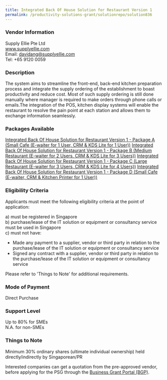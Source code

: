 ```yaml
---
title: Integrated Back Of House Solution for Restaurant Version 1 
permalink: /productivity-solutions-grant/solutionrepo/solution836
---
```


### Vendor Information
Supply Ellie Pte Ltd<br>www.supplyellie.com<br>Email: davidang@supplyellie.com<br>Tel: +65 9120 0059

### Description

The system aims to streamline the front-end, back-end kitchen preparation process and integrate the supply ordering of the establishment to boast productivity and reduce cost.  Most of such supply ordering is still done manually where manager is required to make orders through phone calls or emails.The integration of the POS, kitchen display systems will enable the restaurant to resolve the pain point at each station and allows them to exchange information seamlessly.

### Packages Available

<a href='https://www.gobusiness.gov.sg/images/psg/Supply_Ellie_20200086_Annex_3_20200625145949_Part_1.pdf' target='_blank'>Integrated Back Of House Solution for Restaurant Version 1 - Package A (Small Cafe (E-waiter for 1 User, CRM & KDS Lite for 1 User))</a>
<a href='https://www.gobusiness.gov.sg/images/psg/Supply_Ellie_20200086_Annex_3_20200625145949_Part_2.pdf' target='_blank'>Integrated Back Of House Solution for Restaurant Version 1 - Package B (Medium Restaurant  (E-waiter for 2 Users, CRM & KDS Lite for 3 Users))</a>
<a href='https://www.gobusiness.gov.sg/images/psg/Supply_Ellie_20200086_Annex_3_20200625145949_Part_3.pdf' target='_blank'>Integrated Back Of House Solution for Restaurant Version 1 - Package C (Large Restaurant (E-waiter for 3 Users, CRM & KDS Lite for 4 Users))</a>
<a href='https://www.gobusiness.gov.sg/images/psg/Supply_Ellie_20200086_Annex_3_20200625145949_Part_4.pdf' target='_blank'>Integrated Back Of House Solution for Restaurant Version 1 - Package D (Small Cafe (E-waiter, CRM & Kitchen Printer for 1 User))</a>

### Eligibility Criteria

Applicants must meet the following eligibility criteria at the point of application:

a) must be registered in Singapore <br>
b) purchase/lease of the IT solution or equipment or consultancy service must be used in Singapore <br>
c) must not have:
- Made any payment to a supplier, vendor or third party in relation to the purchase/lease of the IT solution or equipment or consultancy service
- Signed any contract with a supplier, vendor or third party in relation to the purchase/lease of the IT solution or equipment or consultancy service

Please refer to 'Things to Note' for additional requirements.

### Mode of Payment
Direct Purchase

### Support Level
Up to 80% for SMEs <br>
N.A. for non-SMEs

### Things to Note
Minimum 30% ordinary shares (ultimate individual ownership) held directly/indirectly by Singaporean/PR

Interested companies can get a quotation from the pre-approved vendor, before applying for the PSG through the <a target='_blank' href='https://www.businessgrants.gov.sg/'>Business Grant Portal (BGP)</a>.
